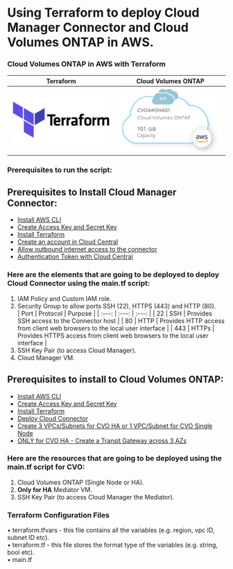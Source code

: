 # Using Terraform to deploy Cloud Manager Connector and Cloud Volumes ONTAP in AWS. <br />

### Cloud Volumes ONTAP in AWS with Terraform <br />

Terraform             |  Cloud Volumes ONTAP
:-------------------------:|:-------------------------:
![](https://github.com/jorgeedugona/CVOTerraForm/blob/main/images/terraform-icon.png)  |  ![](https://github.com/jorgeedugona/CVOTerraForm/blob/main/images/CVOAWS-icon.PNG)

### Prerequisites to run the script: <br />

## Prerequisites to Install Cloud Manager Connector:
* [Install AWS CLI](https://docs.aws.amazon.com/cli/latest/userguide/install-cliv2-linux.html) <br />
* [Create Access Key and Secret Key](https://aws.amazon.com/premiumsupport/knowledge-center/create-access-key/) <br />
* [Install Terraform](https://learn.hashicorp.com/tutorials/terraform/install-cli) <br />
* [Create an account in Cloud Central](https://cloud.netapp.com/) <br />
* [Allow outbound internet access to the connector](https://docs.netapp.com/us-en/occm/reference_networking_aws.html#outbound-internet-access) <br />
* [Authentication Token with Cloud Central](https://services.cloud.netapp.com/refresh-token) <br />

### Here are the elements that are going to be deployed to deploy Cloud Connector using the main.tf script:  <br />

1. IAM Policy and Custom IAM role. <br />
2. Security Group to allow ports SSH (22), HTTPS (443) and HTTP (80).  <br />
| Port  | Protocol | Purpose |
| :---: | :---: | :---: |
|  22   | SSH   | Provides SSH access to the Connector host |
|  80   | HTTP  | Provides HTTP access from client web browsers to the local user interface |
|  443  | HTTPs | Provides HTTPS access from client web browsers to the local user interface |  
3. SSH Key Pair (to access Cloud Manager).  <br />
4. Cloud Manager VM.  <br />

## Prerequisites to install to Cloud Volumes ONTAP:
* [Install AWS CLI](https://docs.aws.amazon.com/cli/latest/userguide/install-cliv2-linux.html) <br />
* [Create Access Key and Secret Key](https://aws.amazon.com/premiumsupport/knowledge-center/create-access-key/) <br />
* [Install Terraform](https://learn.hashicorp.com/tutorials/terraform/install-cli) <br />
* [Deploy Cloud Connector](https://github.com/jorgeedugona/CVOTerraForm/wiki/1.-Deploying-Cloud-Connector-using-Terraform) <br />
* [Create 3 VPCs/Subnets for CVO HA or 1 VPC/Subnet for CVO Single Node](https://docs.netapp.com/us-en/occm/reference_networking_aws.html#example-ha-configuration) <br />
* [ONLY for CVO HA - Create a Transit Gateway across 3 AZs](https://docs.netapp.com/us-en/occm/task_setting_up_transit_gateway.html) <br />

### Here are the resources that are going to be deployed using the main.tf script for CVO:  <br />

1. Cloud Volumes ONTAP (Single Node or HA). <br />
2. **Only for HA** Mediator VM.  <br />  
3. SSH Key Pair (to access Cloud Manager the Mediator).  <br />

### Terraform Configuration Files   

• terraform.tfvars - this file contains all the variables (e.g. region, vpc ID, subnet ID etc).  <br />
• terraform.tf - this file stores the format type of the variables (e.g. string, bool etc).  <br />
• main.tf  <br />




